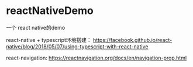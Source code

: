 # reactNativeDemo
一个 react native的demo

react-native + typescript环境搭建：
https://facebook.github.io/react-native/blog/2018/05/07/using-typescript-with-react-native


react-navigation: https://reactnavigation.org/docs/en/navigation-prop.html
